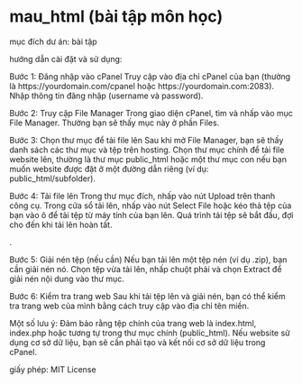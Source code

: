 # mau_html (bài tập môn học)
<p> mục đích dư án: bài tập</p>
<p>hướng dẫn cài đặt và sử dụng: </p>
<p>Bước 1: Đăng nhập vào cPanel
Truy cập vào địa chỉ cPanel của bạn (thường là https://yourdomain.com/cpanel hoặc https://yourdomain.com:2083).
Nhập thông tin đăng nhập (username và password).</p>
<p>Bước 2: Truy cập File Manager
Trong giao diện cPanel, tìm và nhấp vào mục File Manager. Thường bạn sẽ thấy mục này ở phần Files.</p>
<p>Bước 3: Chọn thư mục để tải file lên
Sau khi mở File Manager, bạn sẽ thấy danh sách các thư mục và tệp trên hosting.
Chọn thư mục chính để tải file website lên, thường là thư mục public_html hoặc một thư mục con nếu bạn muốn website được đặt ở một đường dẫn riêng (ví dụ: public_html/subfolder).</p>
<p>Bước 4: Tải file lên
Trong thư mục đích, nhấp vào nút Upload trên thanh công cụ.
Trong cửa sổ tải lên, nhấp vào nút Select File hoặc kéo thả tệp của bạn vào ô để tải tệp từ máy tính của bạn lên.
Quá trình tải tệp sẽ bắt đầu, đợi cho đến khi tải lên hoàn tất.</p>.
<p>Bước 5: Giải nén tệp (nếu cần)
Nếu bạn tải lên một tệp nén (ví dụ .zip), bạn cần giải nén nó.
Chọn tệp vừa tải lên, nhấp chuột phải và chọn Extract để giải nén nội dung vào thư mục.</p>
<p>Bước 6: Kiểm tra trang web
Sau khi tải tệp lên và giải nén, bạn có thể kiểm tra trang web của mình bằng cách truy cập vào địa chỉ tên miền.</p>
<p>Một số lưu ý:
Đảm bảo rằng tệp chính của trang web là index.html, index.php hoặc tương tự trong thư mục chính (public_html).
Nếu website sử dụng cơ sở dữ liệu, bạn sẽ cần phải tạo và kết nối cơ sở dữ liệu trong cPanel. </p>
<p>giấy phép: MIT License </p>

